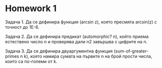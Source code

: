   # Homework 1
  
  Задача 1. Да се дефинира функция (arcsin z), която пресмята arcsin(z) с
  точност до 1Е-6.

  Задача 2. Да се дефинира предикат (automorphic? n), който приема
  естествено число n и проверява дали n2 завършва с цифрите на n.

  Задача 3. Да се дефинира двуаргументна функция (sum-of-greater-primes n
  k), която намира сумата на първите n на брой прости числа, които са по-големи
  от k.
